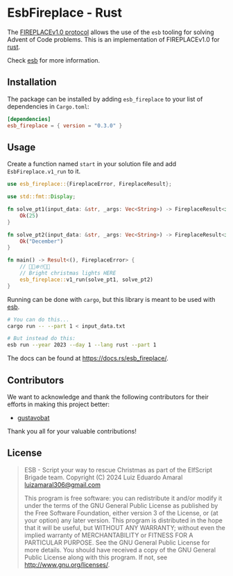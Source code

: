 # EsbFireplace - Rust

The [FIREPLACEv1.0 protocol](https://github.com/luxedo/esb/blob/main/doc/FIREPLACEv1.0.md)
allows the use of the `esb` tooling for solving Advent of Code problems.
This is an implementation of FIREPLACEv1.0 for [rust](https://www.rust-lang.org/).

Check [esb](https://github.com/luxedo/esb) for more information.

## Installation

The package can be installed by adding `esb_fireplace` to your list of dependencies in `Cargo.toml`:

```toml
[dependencies]
esb_fireplace = { version = "0.3.0" }
```

## Usage

Create a function named `start` in your solution file and add `EsbFireplace.v1_run` to it.

```rust
use esb_fireplace::{FireplaceError, FireplaceResult};

use std::fmt::Display;

fn solve_pt1(input_data: &str, _args: Vec<String>) -> FireplaceResult<impl Display> {
    Ok(25)
}

fn solve_pt2(input_data: &str, _args: Vec<String>) -> FireplaceResult<impl Display> {
    Ok("December")
}

fn main() -> Result<(), FireplaceError> {
    // 🎅🎄❄️☃️🎁🦌
    // Bright christmas lights HERE
    esb_fireplace::v1_run(solve_pt1, solve_pt2)
}
```

Running can be done with `cargo`, but this library is meant to be used with [esb](https://github.com/luxedo/esb).

```bash
# You can do this...
cargo run -- --part 1 < input_data.txt

# But instead do this:
esb run --year 2023 --day 1 --lang rust --part 1
```

The docs can be found at <https://docs.rs/esb_fireplace/>.

## Contributors

We want to acknowledge and thank the following contributors for their efforts in making this project better:

- [gustavobat](https://github.com/gustavobat)

Thank you all for your valuable contributions!

## License

> ESB - Script your way to rescue Christmas as part of the ElfScript Brigade team.
> Copyright (C) 2024 Luiz Eduardo Amaral <luizamaral306@gmail.com>
>
> This program is free software: you can redistribute it and/or modify
> it under the terms of the GNU General Public License as published by
> the Free Software Foundation, either version 3 of the License, or
> (at your option) any later version.
> This program is distributed in the hope that it will be useful,
> but WITHOUT ANY WARRANTY; without even the implied warranty of
> MERCHANTABILITY or FITNESS FOR A PARTICULAR PURPOSE. See the
> GNU General Public License for more details.
> You should have received a copy of the GNU General Public License
> along with this program. If not, see <http://www.gnu.org/licenses/>.
